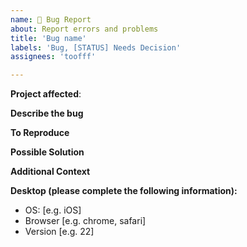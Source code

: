 ```yaml
---
name: 🐛 Bug Report
about: Report errors and problems
title: 'Bug name'
labels: 'Bug, [STATUS] Needs Decision'
assignees: 'toofff'

---
```


**Project affected**: <!-- API | CLIENT_REACT | CLIENT_SYMFONY -->

**Describe the bug**
<!-- A clear and concise description of the problem. -->

**To Reproduce**
<!-- Code and/or config needed to reproduce the problem. If it's a complex bug,
     create a dedicated GitHub repository. -->

**Possible Solution**  
<!--- Optional: only if you have suggestions on a fix/reason for the bug. -->

**Additional Context**  
<!-- Optional: any other context about the problem: log messages, screenshots, etc. -->

**Desktop (please complete the following information):**
 - OS: [e.g. iOS]
 - Browser [e.g. chrome, safari]
 - Version [e.g. 22]
